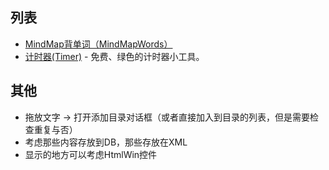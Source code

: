 ## 列表 ##

  * [MindMap背单词（MindMapWords）](MindMapWordsCN.md)
  * [计时器(Timer)](http://boomworks.googlecode.com/files/timer-1.0.zip) - 免费、绿色的计时器小工具。

## 其他 ##

  * 拖放文字 -> 打开添加目录对话框（或者直接加入到目录的列表，但是需要检查重复与否）
  * 考虑那些内容存放到DB，那些存放在XML
  * 显示的地方可以考虑HtmlWin控件